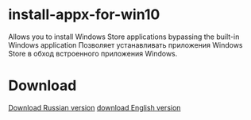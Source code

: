 # install-appx-for-win10
Allows you to install Windows Store applications bypassing the built-in Windows application
Позволяет устанавливать приложения Windows Store в обход встроенного приложения Windows.

# Download
[Download Russian version](https://github.com/loci456/install-appx-for-win10/releases/download/1.1/install_appx_for_win10_v_RU.exe)
[download English version](https://github.com/loci456/install-appx-for-win10/releases/download/1.1/install_appx_for_win10_v_EN.exe)
